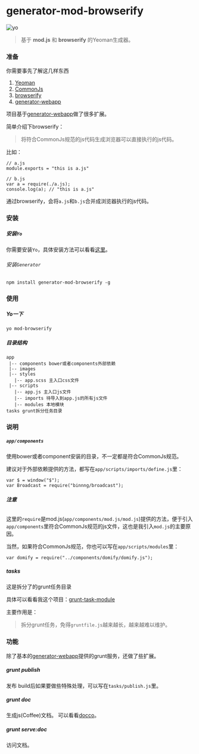 generator-mod-browserify
======

![yo](https://cloud.githubusercontent.com/assets/2696107/5752010/1b413f02-9ca8-11e4-8fd9-c03f34d72f40.jpg)


> 基于 **mod.js** 和 **browserify** 的Yeoman生成器。


### 准备

你需要事先了解这几样东西

1. [Yeoman](http://yeoman.io/)
2. [CommonJs](http://javascript.ruanyifeng.com/nodejs/commonjs.html)
3. [browserify](http://browserify.org/)
4. [generator-webapp](https://github.com/yeoman/generator-webapp)

项目基于[generator-webapp](https://github.com/yeoman/generator-webapp)做了很多扩展。


简单介绍下browserify：

> 将符合CommonJs规范的js代码生成浏览器可以直接执行的js代码。

比如：

```
// a.js
module.exports = "this is a.js"
```

```
// b.js
var a = require(./a.js);
console.log(a); // "this is a.js"
```

通过browserify，会将`a.js`和`b.js`合并成浏览器执行的js代码。

### 安装

##### 安装`Yo`

你需要安装`Yo`，具体安装方法可以看看[这里](http://yeoman.io/learning/index.html)。

###### 安装`Generator`

```
npm install generator-mod-browserify -g
```

### 使用

##### Yo一下

```
yo mod-browserify
```


##### 目录结构

```
app
 |-- components bower或者components外部依赖
 |-- images
 |-- styles
   |-- app.scss 主入口css文件
 |-- scripts
   |-- app.js 主入口js文件
   |-- imports 待导入到app.js的所有js文件
   |-- modules 本地模块
tasks grunt拆分任务目录
```

### 说明

##### `app/components`
使用bower或者component安装的目录，不一定都是符合CommonJs规范。

建议对于外部依赖提供的方法，都写在`app/scripts/imports/define.js`里：

```
var $ = window("$");
var Broadcast = require("binnng/broadcast");
```

###### **注意**

这里的`require`是mod.js(`app/components/mod.js/mod.js`)提供的方法，便于引入`app/components`里符合CommonJs规范的js文件，这也是我引入`mod.js`的主要原因。

当然，如果符合CommonJs规范，你也可以写在`app/scripts/modules`里：

```
var domify = require("../components/domify/domify.js");
```

##### tasks

这是拆分了的grunt任务目录

具体可以看看我这个项目：[grunt-task-module](https://github.com/binnng/grunt-task-module)

主要作用是：

> 拆分grunt任务，免得`gruntfile.js`越来越长，越来越难以维护。

### 功能

除了基本的[generator-webapp](https://github.com/yeoman/generator-webapp)提供的grunt服务，还做了些扩展。

##### grunt publish
发布
build后如果要做些特殊处理，可以写在`tasks/publish.js`里。

##### grunt doc
生成js(Coffee)文档。
可以看看[docco](http://jashkenas.github.io/docco/)。

##### grunt serve:doc
访问文档。





